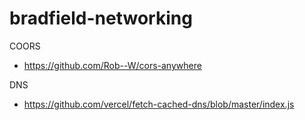 # bradfield-networking


COORS
- https://github.com/Rob--W/cors-anywhere

DNS
- https://github.com/vercel/fetch-cached-dns/blob/master/index.js
